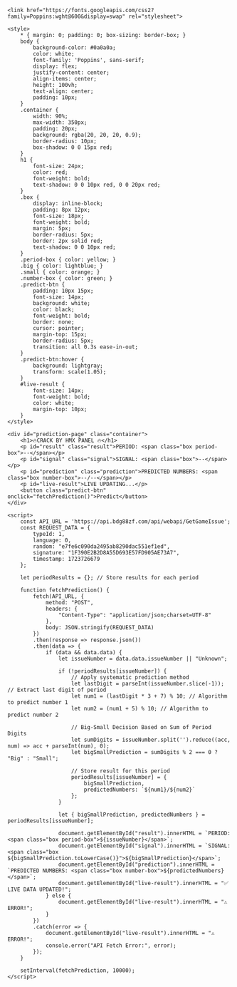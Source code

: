 <!DOCTYPE html>
<html lang="en">
<head>
    <meta charset="UTF-8">
    <meta name="viewport" content="width=device-width, initial-scale=1.0">
    <title>Dark Fire Prediction</title>

    <link href="https://fonts.googleapis.com/css2?family=Poppins:wght@600&display=swap" rel="stylesheet">

    <style>
        * { margin: 0; padding: 0; box-sizing: border-box; }
        body {
            background-color: #0a0a0a;
            color: white;
            font-family: 'Poppins', sans-serif;
            display: flex;
            justify-content: center;
            align-items: center;
            height: 100vh;
            text-align: center;
            padding: 10px;
        }
        .container {
            width: 90%;
            max-width: 350px;
            padding: 20px;
            background: rgba(20, 20, 20, 0.9);
            border-radius: 10px;
            box-shadow: 0 0 15px red;
        }
        h1 {
            font-size: 24px;
            color: red;
            font-weight: bold;
            text-shadow: 0 0 10px red, 0 0 20px red;
        }
        .box {
            display: inline-block;
            padding: 8px 12px;
            font-size: 18px;
            font-weight: bold;
            margin: 5px;
            border-radius: 5px;
            border: 2px solid red;
            text-shadow: 0 0 10px red;
        }
        .period-box { color: yellow; }
        .big { color: lightblue; }
        .small { color: orange; }
        .number-box { color: green; }
        .predict-btn {
            padding: 10px 15px;
            font-size: 14px;
            background: white;
            color: black;
            font-weight: bold;
            border: none;
            cursor: pointer;
            margin-top: 15px;
            border-radius: 5px;
            transition: all 0.3s ease-in-out;
        }
        .predict-btn:hover {
            background: lightgray;
            transform: scale(1.05);
        }
        #live-result {
            font-size: 14px;
            font-weight: bold;
            color: white;
            margin-top: 10px;
        }
    </style>
</head>
<body>

    <div id="prediction-page" class="container">
        <h1>🔥CRACK BY HMX PANEL 🔥</h1>
        <p id="result" class="result">PERIOD: <span class="box period-box">--</span></p>
        <p id="signal" class="signal">SIGNAL: <span class="box">--</span></p>
        <p id="prediction" class="prediction">PREDICTED NUMBERS: <span class="box number-box">--/--</span></p>
        <p id="live-result">LIVE UPDATING...</p>
        <button class="predict-btn" onclick="fetchPrediction()">Predict</button>
    </div>

    <script>
        const API_URL = 'https://api.bdg88zf.com/api/webapi/GetGameIssue';
        const REQUEST_DATA = {
            typeId: 1,
            language: 0,
            random: "e7fe6c090da2495ab8290dac551ef1ed",
            signature: "1F390E2B2D8A55D693E57FD905AE73A7",
            timestamp: 1723726679
        };

        let periodResults = {}; // Store results for each period

        function fetchPrediction() {
            fetch(API_URL, {
                method: "POST",
                headers: {
                    "Content-Type": "application/json;charset=UTF-8"
                },
                body: JSON.stringify(REQUEST_DATA)
            })
            .then(response => response.json())
            .then(data => {
                if (data && data.data) {
                    let issueNumber = data.data.issueNumber || "Unknown";

                    if (!periodResults[issueNumber]) {
                        // Apply systematic prediction method
                        let lastDigit = parseInt(issueNumber.slice(-1)); // Extract last digit of period
                        let num1 = (lastDigit * 3 + 7) % 10; // Algorithm to predict number 1
                        let num2 = (num1 + 5) % 10; // Algorithm to predict number 2

                        // Big-Small Decision Based on Sum of Period Digits
                        let sumDigits = issueNumber.split('').reduce((acc, num) => acc + parseInt(num), 0);
                        let bigSmallPrediction = sumDigits % 2 === 0 ? "Big" : "Small";

                        // Store result for this period
                        periodResults[issueNumber] = {
                            bigSmallPrediction,
                            predictedNumbers: `${num1}/${num2}`
                        };
                    }

                    let { bigSmallPrediction, predictedNumbers } = periodResults[issueNumber];

                    document.getElementById("result").innerHTML = `PERIOD: <span class="box period-box">${issueNumber}</span>`;
                    document.getElementById("signal").innerHTML = `SIGNAL: <span class="box ${bigSmallPrediction.toLowerCase()}">${bigSmallPrediction}</span>`;
                    document.getElementById("prediction").innerHTML = `PREDICTED NUMBERS: <span class="box number-box">${predictedNumbers}</span>`;
                    document.getElementById("live-result").innerHTML = "✅ LIVE DATA UPDATED!";
                } else {
                    document.getElementById("live-result").innerHTML = "⚠️ ERROR!";
                }
            })
            .catch(error => {
                document.getElementById("live-result").innerHTML = "⚠️ ERROR!";
                console.error("API Fetch Error:", error);
            });
        }

        setInterval(fetchPrediction, 10000);
    </script>

</body>
</html>

